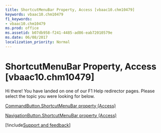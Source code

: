 ```yaml
---
title: ShortcutMenuBar Property, Access [vbaac10.chm10479]
keywords: vbaac10.chm10479
f1_keywords:
- vbaac10.chm10479
ms.prod: office
ms.assetid: b07db958-f241-4485-ad86-eab72010579e
ms.date: 06/08/2017
localization_priority: Normal
---
```



# ShortcutMenuBar Property, Access [vbaac10.chm10479]

Hi there! You have landed on one of our F1 Help redirector pages. Please select the topic you were looking for below.

[CommandButton.ShortcutMenuBar property (Access)](https://msdn.microsoft.com/library/fea5b3e5-da70-c3b6-95f6-bc06e7b6c762%28Office.15%29.aspx)

[NavigationButton.ShortcutMenuBar property (Access)](https://msdn.microsoft.com/library/bfc92fea-48ef-e995-53c4-be0354de1550%28Office.15%29.aspx)

[!include[Support and feedback](~/includes/feedback-boilerplate.md)]